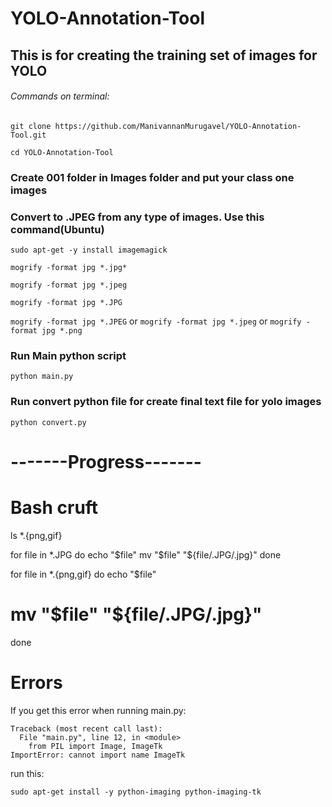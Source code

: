 # YOLO-Annotation-Tool
## This is for creating the training set of images for YOLO

###### Commands on terminal:
```
git clone https://github.com/ManivannanMurugavel/YOLO-Annotation-Tool.git

cd YOLO-Annotation-Tool
```
### Create 001 folder in Images folder and put your class one images

### Convert to .JPEG from any type of images. Use this command(Ubuntu)

	sudo apt-get -y install imagemagick

	mogrify -format jpg *.jpg*
	
	mogrify -format jpg *.jpeg

	mogrify -format jpg *.JPG




```mogrify -format jpg *.JPEG```
or
```mogrify -format jpg *.jpeg```
or
```mogrify -format jpg *.png```

### Run Main python script 

 ``` python main.py ```

### Run convert python file for create final text file for yolo images 

```python convert.py```
# -------Progress-------


# Bash cruft

ls *.{png,gif}

for file in *.JPG
do
  echo "$file"
  mv "$file" "${file/.JPG/.jpg}"
done


for file in *.{png,gif}
do
  echo "$file"
  # mv "$file" "${file/.JPG/.jpg}"
done


# Errors
If you get this error when running main.py:

	Traceback (most recent call last):
	  File "main.py", line 12, in <module>
	    from PIL import Image, ImageTk
	ImportError: cannot import name ImageTk

run this: 

	sudo apt-get install -y python-imaging python-imaging-tk